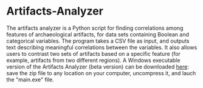 # Artifacts-Analyzer

The artifacts analyzer is a Python script for finding correlations among features of archaeological artifacts, for data sets containing Boolean and categorical variables. The program takes a CSV file as input, and outputs text describing meaningful correlations between the variables. It also allows users to contrast two sets of artifacts based on a specific feature (for example, artifacts from two different regions). A Windows executable version of the Artifacts Analyzer (beta version) can be downloaded [here](https://drive.google.com/file/d/1ePPUOuLFRZHPZKGk_ZjKDvHkapPWLmPH/view?usp=sharing): save the zip file to any location on your computer, uncompress it, and lauch the "main.exe" file. 
